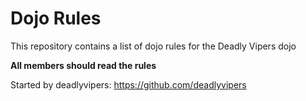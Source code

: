 Dojo Rules
==========

This repository contains a list of dojo rules for the Deadly Vipers dojo

**All members should read the rules**

Started by deadlyvipers: https://github.com/deadlyvipers
